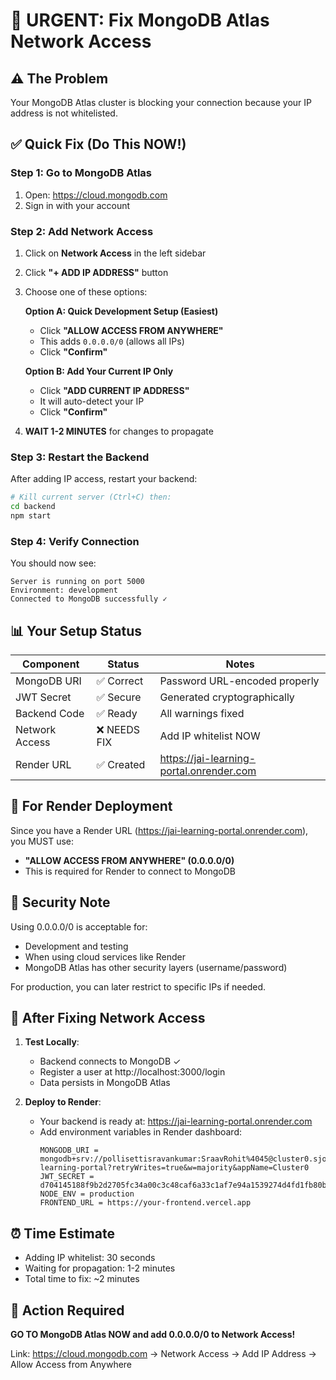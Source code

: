 # 🔴 URGENT: Fix MongoDB Atlas Network Access

## ⚠️ The Problem
Your MongoDB Atlas cluster is blocking your connection because your IP address is not whitelisted.

## ✅ Quick Fix (Do This NOW!)

### Step 1: Go to MongoDB Atlas
1. Open: https://cloud.mongodb.com
2. Sign in with your account

### Step 2: Add Network Access
1. Click on **Network Access** in the left sidebar
2. Click **"+ ADD IP ADDRESS"** button
3. Choose one of these options:

   **Option A: Quick Development Setup (Easiest)**
   - Click **"ALLOW ACCESS FROM ANYWHERE"**
   - This adds `0.0.0.0/0` (allows all IPs)
   - Click **"Confirm"**

   **Option B: Add Your Current IP Only**
   - Click **"ADD CURRENT IP ADDRESS"**
   - It will auto-detect your IP
   - Click **"Confirm"**

4. **WAIT 1-2 MINUTES** for changes to propagate

### Step 3: Restart the Backend
After adding IP access, restart your backend:

```bash
# Kill current server (Ctrl+C) then:
cd backend
npm start
```

### Step 4: Verify Connection
You should now see:
```
Server is running on port 5000
Environment: development
Connected to MongoDB successfully ✓
```

## 📊 Your Setup Status

| Component | Status | Notes |
|-----------|--------|-------|
| MongoDB URI | ✅ Correct | Password URL-encoded properly |
| JWT Secret | ✅ Secure | Generated cryptographically |
| Backend Code | ✅ Ready | All warnings fixed |
| Network Access | ❌ NEEDS FIX | Add IP whitelist NOW |
| Render URL | ✅ Created | https://jai-learning-portal.onrender.com |

## 🚀 For Render Deployment

Since you have a Render URL (https://jai-learning-portal.onrender.com), you MUST use:
- **"ALLOW ACCESS FROM ANYWHERE" (0.0.0.0/0)**
- This is required for Render to connect to MongoDB

## 🔐 Security Note

Using 0.0.0.0/0 is acceptable for:
- Development and testing
- When using cloud services like Render
- MongoDB Atlas has other security layers (username/password)

For production, you can later restrict to specific IPs if needed.

## 📝 After Fixing Network Access

1. **Test Locally**:
   - Backend connects to MongoDB ✓
   - Register a user at http://localhost:3000/login
   - Data persists in MongoDB Atlas

2. **Deploy to Render**:
   - Your backend is ready at: https://jai-learning-portal.onrender.com
   - Add environment variables in Render dashboard:
     ```
     MONGODB_URI = mongodb+srv://pollisettisravankumar:SraavRohit%4045@cluster0.sjotz.mongodb.net/jai-learning-portal?retryWrites=true&w=majority&appName=Cluster0
     JWT_SECRET = d704145188f9b2d2705fc34a00c3c48caf6a33c1af7e94a1539274d4fd1fb80b
     NODE_ENV = production
     FRONTEND_URL = https://your-frontend.vercel.app
     ```

## ⏰ Time Estimate

- Adding IP whitelist: 30 seconds
- Waiting for propagation: 1-2 minutes
- Total time to fix: ~2 minutes

## 🎯 Action Required

**GO TO MongoDB Atlas NOW and add 0.0.0.0/0 to Network Access!**

Link: https://cloud.mongodb.com → Network Access → Add IP Address → Allow Access from Anywhere